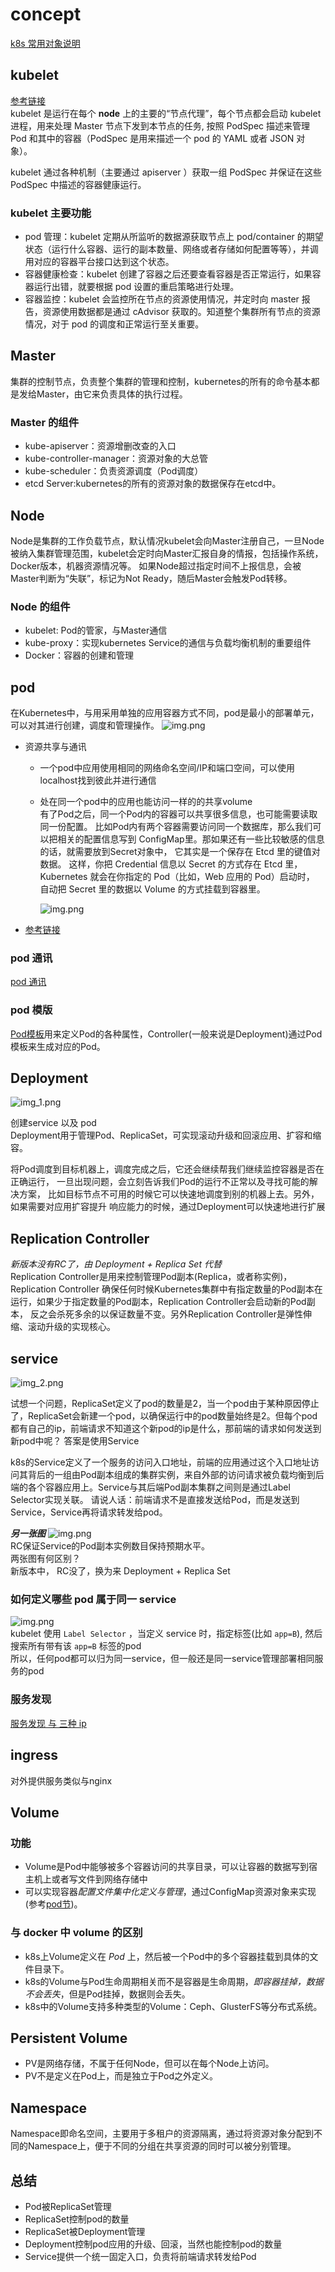 
# concept
[k8s 常用对象说明](https://www.huweihuang.com/kubernetes-notes/concepts/object/kubernetes-basic-concepts.html)
## kubelet
[参考链接](https://www.jianshu.com/p/f888020d7dcc)  
kubelet 是运行在每个 **node** 上的主要的“节点代理”，每个节点都会启动 kubelet进程，用来处理 Master 节点下发到本节点的任务, 
按照 PodSpec 描述来管理Pod 和其中的容器（PodSpec 是用来描述一个 pod 的 YAML 或者 JSON 对象）。

kubelet 通过各种机制（主要通过 apiserver ）获取一组 PodSpec 并保证在这些 PodSpec 中描述的容器健康运行。

### kubelet 主要功能
- pod 管理：kubelet 定期从所监听的数据源获取节点上 pod/container 的期望状态（运行什么容器、运行的副本数量、网络或者存储如何配置等等），并调用对应的容器平台接口达到这个状态。
- 容器健康检查：kubelet 创建了容器之后还要查看容器是否正常运行，如果容器运行出错，就要根据 pod 设置的重启策略进行处理。
- 容器监控：kubelet 会监控所在节点的资源使用情况，并定时向 master 报告，资源使用数据都是通过 cAdvisor 获取的。知道整个集群所有节点的资源情况，对于 pod 的调度和正常运行至关重要。

## Master
集群的控制节点，负责整个集群的管理和控制，kubernetes的所有的命令基本都是发给Master，由它来负责具体的执行过程。  
### Master 的组件
- kube-apiserver：资源增删改查的入口
- kube-controller-manager：资源对象的大总管
- kube-scheduler：负责资源调度（Pod调度）
- etcd Server:kubernetes的所有的资源对象的数据保存在etcd中。


## Node
Node是集群的工作负载节点，默认情况kubelet会向Master注册自己，一旦Node被纳入集群管理范围，kubelet会定时向Master汇报自身的情报，包括操作系统，Docker版本，机器资源情况等。
如果Node超过指定时间不上报信息，会被Master判断为“失联”，标记为Not Ready，随后Master会触发Pod转移。
### Node 的组件
- kubelet: Pod的管家，与Master通信
- kube-proxy：实现kubernetes Service的通信与负载均衡机制的重要组件
- Docker：容器的创建和管理


## pod
在Kubernetes中，与用采用单独的应用容器方式不同，pod是最小的部署单元，可以对其进行创建，调度和管理操作。
![img.png](assets/pod.png)  

- 资源共享与通讯
    - 一个pod中应用使用相同的网络命名空间/IP和端口空间，可以使用localhost找到彼此并进行通信
    - 处在同一个pod中的应用也能访问一样的的共享volume  
      有了Pod之后，同一个Pod内的容器可以共享很多信息，也可能需要读取同一份配置。
      比如Pod内有两个容器需要访问同一个数据库，那么我们可以把相关的配置信息写到
      ConfigMap里。那如果还有一些比较敏感的信息的话，就需要放到Secret对象中，
      它其实是一个保存在 Etcd 里的键值对数据。
      这样，你把 Credential 信息以 Secret 的方式存在 Etcd 里，
      Kubernetes 就会在你指定的 Pod（比如，Web 应用的 Pod）启动时，
      自动把 Secret 里的数据以 Volume 的方式挂载到容器里。

      ![img.png](assets/img.png)  

- [参考链接](https://hardocs.com/d/kubernetes/035-Pods.html)

### pod 通讯
[pod 通讯](./pod/pod-communication.md)

### pod 模版
[Pod模板](https://kubernetes.io/docs/concepts/workloads/pods/#pod-templates)用来定义Pod的各种属性，Controller(一般来说是Deployment)通过Pod模板来生成对应的Pod。  
## Deployment
![img_1.png](assets/img_1.png)  

创建service 以及 pod  
Deployment用于管理Pod、ReplicaSet，可实现滚动升级和回滚应用、扩容和缩容。  

将Pod调度到目标机器上，调度完成之后，它还会继续帮我们继续监控容器是否在正确运行，
一旦出现问题，会立刻告诉我们Pod的运行不正常以及寻找可能的解决方案，
比如目标节点不可用的时候它可以快速地调度到别的机器上去。另外，如果需要对应用扩容提升
响应能力的时候，通过Deployment可以快速地进行扩展

## Replication Controller
*新版本没有RC了，由 Deployment + Replica Set 代替*  
Replication Controller是用来控制管理Pod副本(Replica，或者称实例)，Replication Controller
确保任何时候Kubernetes集群中有指定数量的Pod副本在运行，如果少于指定数量的Pod副本，Replication Controller会启动新的Pod副本，
反之会杀死多余的以保证数量不变。另外Replication Controller是弹性伸缩、滚动升级的实现核心。



## service
![img_2.png](assets/service2.png)  

试想一个问题，ReplicaSet定义了pod的数量是2，当一个pod由于某种原因停止了，ReplicaSet会新建一个pod，以确保运行中的pod数量始终是2。但每个pod都有自己的ip，前端请求不知道这个新pod的ip是什么，那前端的请求如何发送到新pod中呢？
答案是使用Service  

k8s的Service定义了一个服务的访问入口地址，前端的应用通过这个入口地址访问其背后的一组由Pod副本组成的集群实例，来自外部的访问请求被负载均衡到后端的各个容器应用上。Service与其后端Pod副本集群之间则是通过Label Selector实现关联。
请说人话：前端请求不是直接发送给Pod，而是发送到Service，Service再将请求转发给pod。


***另一张图***
![img.png](assets/service.png)  
RC保证Service的Pod副本实例数目保持预期水平。  
两张图有何区别？  
新版本中， RC没了，换为来 Deployment + Replica Set

### 如何定义哪些 pod 属于同一 service
![img.png](assets/service-label-selector.png)  
kubelet 使用 `Label Selector` ，当定义 service 时，指定标签(比如 `app=B`), 然后搜索所有带有该 `app=B` 
标签的pod  
所以，任何pod都可以归为同一service，但一般还是同一service管理部署相同服务的pod

### 服务发现
[服务发现 与 三种 ip](./service/service-discovery.md)
## ingress
对外提供服务类似与nginx


## Volume
### 功能
- Volume是Pod中能够被多个容器访问的共享目录，可以让容器的数据写到宿主机上或者写文件到网络存储中
- 可以实现容器*配置文件集中化定义与管理*，通过ConfigMap资源对象来实现(参考[pod节](./concept.md#pod))。

### 与 docker 中 volume 的区别
- k8s上Volume定义在 *Pod* 上，然后被一个Pod中的多个容器挂载到具体的文件目录下。
- k8s的Volume与Pod生命周期相关而不是容器是生命周期，*即容器挂掉，数据不会丢失*，但是Pod挂掉，数据则会丢失。
- k8s中的Volume支持多种类型的Volume：Ceph、GlusterFS等分布式系统。


## Persistent Volume
- PV是网络存储，不属于任何Node，但可以在每个Node上访问。
- PV不是定义在Pod上，而是独立于Pod之外定义。
## Namespace
Namespace即命名空间，主要用于多租户的资源隔离，通过将资源对象分配到不同的Namespace上，便于不同的分组在共享资源的同时可以被分别管理。
## 总结
- Pod被ReplicaSet管理
- ReplicaSet控制pod的数量
- ReplicaSet被Deployment管理
- Deployment控制pod应用的升级、回滚，当然也能控制pod的数量
- Service提供一个统一固定入口，负责将前端请求转发给Pod